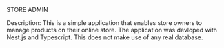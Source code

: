 STORE ADMIN

Description: This is a simple application that enables store owners to manage products on their online store. The application was devloped with Nest.js and Typescript.
This does not make use of any real database.

